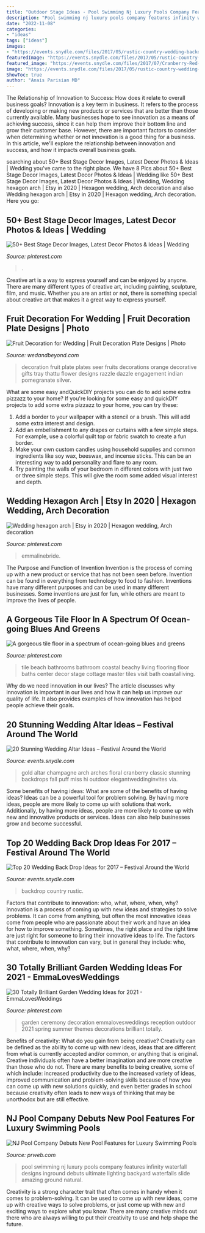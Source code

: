 ```yaml
---
title: "Outdoor Stage Ideas - Pool Swimming Nj Luxury Pools Company Features Infinity Waterfall Designs Inground Debuts Ultimate Lighting Backyard Waterfalls Slide Amazing Ground Natural"
description: "Pool swimming nj luxury pools company features infinity waterfall designs inground debuts ultimate lighting backyard waterfalls slide amazing ground natural"
date: "2022-11-08"
categories:
- "ideas"
tags: ["ideas"]
images:
- "https://events.snydle.com/files/2017/05/rustic-country-wedding-backdrop.jpg"
featuredImage: "https://events.snydle.com/files/2017/05/rustic-country-wedding-backdrop.jpg"
featured_image: "https://events.snydle.com/files/2017/07/Cranberry-Red-and-Gold-Wedding-decorations-floral-arches-and-backdrops.jpg"
image: "https://events.snydle.com/files/2017/05/rustic-country-wedding-backdrop.jpg"
ShowToc: true
author: "Anais Parisian MD"
---
```



The Relationship of Innovation to Success: How does it relate to overall business goals?
Innovation is a key term in business. It refers to the process of developing or making new products or services that are better than those currently available. Many businesses hope to see innovation as a means of achieving success, since it can help them improve their bottom line and grow their customer base. However, there are important factors to consider when determining whether or not innovation is a good thing for a business. In this article, we'll explore the relationship between innovation and success, and how it impacts overall business goals.

	

		
searching about 50+ Best Stage Decor Images, Latest Decor Photos &amp; Ideas | Wedding you've came to the right place. We have 8 Pics about 50+ Best Stage Decor Images, Latest Decor Photos &amp; Ideas | Wedding like 50+ Best Stage Decor Images, Latest Decor Photos &amp; Ideas | Wedding, Wedding hexagon arch | Etsy in 2020 | Hexagon wedding, Arch decoration and also Wedding hexagon arch | Etsy in 2020 | Hexagon wedding, Arch decoration. Here you go:
		
    
## 50+ Best Stage Decor Images, Latest Decor Photos &amp; Ideas | Wedding

<img loading=lazy src="https://i.pinimg.com/736x/59/b8/22/59b822867da848dffe7d26c9537c6bf0.jpg" onerror="this.onerror=null;this.src='https://tse1.mm.bing.net/th?id=OIP.TltPGEOR31udoLBNEO8gtQHaJ3&amp;pid=15.1';" alt="50+ Best Stage Decor Images, Latest Decor Photos &amp; Ideas | Wedding">

_Source: pinterest.com_

>. 

	

Creative art is a way to express yourself and can be enjoyed by anyone. There are many different types of creative art, including painting, sculpture, film, and music. Whether you are an artist or not, there is something special about creative art that makes it a great way to express yourself.

    
## Fruit Decoration For Wedding | Fruit Decoration Plate Designs | Photo

<img loading=lazy src="https://wedandbeyond.com/images/photo_gallery/category-images/1-17041101jpg.jpg" onerror="this.onerror=null;this.src='https://tse2.mm.bing.net/th?id=OIP.Rdoub1kdre8nz4CBQ1BQkgHaJ4&amp;pid=15.1';" alt="Fruit Decoration for Wedding | Fruit Decoration Plate Designs | Photo">

_Source: wedandbeyond.com_

>decoration fruit plate plates seer fruits decorations orange decorative gifts tray thattu flower designs razzle dazzle engagement indian pomegranate silver. 

	

What are some easy andQuickDIY projects you can do to add some extra pizzazz to your home?
If you're looking for some easy and quickDIY projects to add some extra pizzazz to your home, you can try these:
1. Add a border to your wallpaper with a stencil or a brush. This will add some extra interest and design.
2. Add an embellishment to any drapes or curtains with a few simple steps. For example, use a colorful quilt top or fabric swatch to create a fun border.
3. Make your own custom candles using household supplies and common ingredients like soy wax, beeswax, and incense sticks. This can be an interesting way to add personality and flare to any room.
4. Try painting the walls of your bedroom in different colors with just two or three simple steps. This will give the room some added visual interest and depth.

    
## Wedding Hexagon Arch | Etsy In 2020 | Hexagon Wedding, Arch Decoration

<img loading=lazy src="https://i.pinimg.com/736x/55/39/fd/5539fd36e00b216ff5903c33ed051af4.jpg" onerror="this.onerror=null;this.src='https://tse3.mm.bing.net/th?id=OIP.0qa1tN4edNmRl3UNkEcyeQHaFo&amp;pid=15.1';" alt="Wedding hexagon arch | Etsy in 2020 | Hexagon wedding, Arch decoration">

_Source: pinterest.com_

>emmalinebride. 

	

The Purpose and Function of Invention
Invention is the process of coming up with a new product or service that has not been seen before. Invention can be found in everything from technology to food to fashion. Inventions have many different purposes and can be used in many different businesses. Some inventions are just for fun, while others are meant to improve the lives of people.

    
## A Gorgeous Tile Floor In A Spectrum Of Ocean-going Blues And Greens

<img loading=lazy src="https://i.pinimg.com/736x/d6/50/cb/d650cb0d075ad0b9a57a42136941b6df--center-stage-long-island.jpg" onerror="this.onerror=null;this.src='https://tse4.mm.bing.net/th?id=OIP.RLnKf0jX268VqCuNofVDcgHaLH&amp;pid=15.1';" alt="A gorgeous tile floor in a spectrum of ocean-going blues and greens">

_Source: pinterest.com_

>tile beach bathrooms bathroom coastal beachy living flooring floor baths center decor stage cottage master tiles visit bath coastalliving. 

	

Why do we need innovation in our lives?
The article discusses why innovation is important in our lives and how it can help us improve our quality of life. It also provides examples of how innovation has helped people achieve their goals.

    
## 20 Stunning Wedding Altar Ideas – Festival Around The World

<img loading=lazy src="https://events.snydle.com/files/2017/07/Cranberry-Red-and-Gold-Wedding-decorations-floral-arches-and-backdrops.jpg" onerror="this.onerror=null;this.src='https://tse1.mm.bing.net/th?id=OIP.cOgeBwnbIgpd_PNNSyDTlAHaKB&amp;pid=15.1';" alt="20 Stunning Wedding Altar Ideas – Festival Around the World">

_Source: events.snydle.com_

>gold altar champagne arch arches floral cranberry classic stunning backdrops fall puff miss hi outdoor elegantweddinginvites via. 

	

Some benefits of having ideas: What are some of the benefits of having ideas?
Ideas can be a powerful tool for problem solving. By having more ideas, people are more likely to come up with solutions that work. Additionally, by having more ideas, people are more likely to come up with new and innovative products or services. Ideas can also help businesses grow and become successful.

    
## Top 20 Wedding Back Drop Ideas For 2017 – Festival Around The World

<img loading=lazy src="https://events.snydle.com/files/2017/05/rustic-country-wedding-backdrop.jpg" onerror="this.onerror=null;this.src='https://tse4.mm.bing.net/th?id=OIP.Dn4J1oanxrNkVNdUKK43VAHaLH&amp;pid=15.1';" alt="Top 20 Wedding Back Drop Ideas for 2017 – Festival Around the World">

_Source: events.snydle.com_

>backdrop country rustic. 

	

Factors that contribute to innovation: who, what, where, when, why?
Innovation is a process of coming up with new ideas and strategies to solve problems. It can come from anything, but often the most innovative ideas come from people who are passionate about their work and have an idea for how to improve something. Sometimes, the right place and the right time are just right for someone to bring their innovative ideas to life. The factors that contribute to innovation can vary, but in general they include: who, what, where, when, why?

    
## 30 Totally Brilliant Garden Wedding Ideas For 2021 - EmmaLovesWeddings

<img loading=lazy src="https://i.pinimg.com/736x/34/81/9d/34819d3f0cc6c313eefcaa8a0551b041.jpg" onerror="this.onerror=null;this.src='https://tse1.mm.bing.net/th?id=OIP.jrY11CAZdG_QeAQ9gUsQIwHaQK&amp;pid=15.1';" alt="30 Totally Brilliant Garden Wedding Ideas for 2021 - EmmaLovesWeddings">

_Source: pinterest.com_

>garden ceremony decoration emmalovesweddings reception outdoor 2021 spring summer themes decorations brilliant totally. 

	

Benefits of creativity: What do you gain from being creative?
Creativity can be defined as the ability to come up with new ideas, ideas that are different from what is currently accepted and/or common, or anything that is original. Creative individuals often have a better imagination and are more creative than those who do not. There are many benefits to being creative, some of which include: increased productivity due to the increased variety of ideas, improved communication and problem-solving skills because of how you can come up with new solutions quickly, and even better grades in school because creativity often leads to new ways of thinking that may be unorthodox but are still effective.

    
## NJ Pool Company Debuts New Pool Features For Luxury Swimming Pools

<img loading=lazy src="http://ww1.prweb.com/prfiles/2011/10/10/8865782/Pool-Company-NJ.jpg" onerror="this.onerror=null;this.src='https://tse2.mm.bing.net/th?id=OIP.3MXd-HRuqYJ3sEPlBRw6cQHaE6&amp;pid=15.1';" alt="NJ Pool Company Debuts New Pool Features for Luxury Swimming Pools">

_Source: prweb.com_

>pool swimming nj luxury pools company features infinity waterfall designs inground debuts ultimate lighting backyard waterfalls slide amazing ground natural. 

	

Creativity is a strong character trait that often comes in handy when it comes to problem-solving. It can be used to come up with new ideas, come up with creative ways to solve problems, or just come up with new and exciting ways to explore what you know. There are many creative minds out there who are always willing to put their creativity to use and help shape the future.

